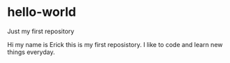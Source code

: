 # hello-world
Just my first repository

Hi my name is Erick this is my first reposistory. I like to code and learn new things everyday.

